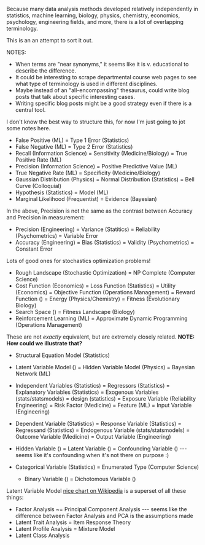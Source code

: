 Because many data analysis methods developed relatively independently in statistics, machine learning, biology, physics, chemistry, economics, psychology, engineering fields, and more, there is a lot of overlapping terminology.

This is an an attempt to sort it out.

NOTES:
* When terms are "near synonyms," it seems like it is v. educational to describe the difference.
* It could be interesting to scrape departmental course web pages to see what type of terminology is used in different disciplines.
* Maybe instead of an "all-encompassing" thesaurus, could write blog posts that talk about specific interesting cases.
* Writing specific blog posts might be a good strategy even if there is a central tool.

I don't know the best way to structure this, for now I'm just going to jot some notes here.

* False Positive (ML) = Type 1 Error (Statistics)  
* False Negative (ML) = Type 2 Error (Statistics)  
* Recall (Information Science) = Sensitivity (Medicine/Biology) = True Positive Rate (ML)  
* Precision (Information Science) = Positive Predictive Value (ML)  
* True Negative Rate (ML) = Specificity (Medicine/Biology)  
* Gaussian Distribution (Physics) = Normal Distribution (Statistics) = Bell Curve (Colloquial)  
* Hypothesis (Statistics) = Model (ML)  
* Marginal Likelihood (Frequentist) = Evidence (Bayesian)  

In the above, Precision is not the same as the contrast between Accuracy and Precision in measurement:
* Precision (Engineering) = Variance (Statitics) = Reliability (Psychometrics) = Variable Error  
* Accuracy (Engineering) = Bias (Statistics) = Validity (Psychometrics) = Constant Error  

Lots of good ones for stochastics optimization problems!

* Rough Landscape (Stochastic Optimization) = NP Complete (Computer Science)  
* Cost Function (Economics) = Loss Function (Statistics) = Utility (Economics) = Objective Function (Operations Management) = Reward Function () = Energy (Physics/Chemistry) = Fitness (Evolutionary Biology)  
* Search Space () = Fitness Landscape (Biology)  
* Reinforcement Learning (ML) = Approximate Dynamic Programming (Operations Management)  

These are not *exactly* equivalent, but are extremely closely related. **NOTE: How could we illustrate that?**

* Structural Equation Model (Statistics)
* Latent Variable Model () = Hidden Variable Model (Physics) = Bayesian Network (ML)

* Independent Variables (Statistics) = Regressors (Statistics) = Explanatory Variables (Statistics) = Exogenous Variables (stats/statsmodels) = design (statistics) = Exposure Variable (Reliability Engineering) = Risk Factor (Medicine) = Feature (ML) = Input Variable (Engineering)  
* Dependent Variable (Statistics) = Response Variable (Statistics) = Regressand (Statistics) = Endogenous Variable (stats/statsmodels) = Outcome Variable (Medicine) = Output Variable (Engineering)  
* Hidden Variable () = Latent Variable () = Confounding Variable () --- seems like it's confounding when it's not there on purpose :)  
* Categorical Variable (Statistics) = Enumerated Type (Computer Science)  
  * Binary Variable () = Dichotomous Variable ()

Latent Variable Model [nice chart on Wikipedia](http://en.wikipedia.org/wiki/Latent_variable_model) is a superset of all these things:
* Factor Analysis ~= Principal Component Analysis --- seems like the difference between Factor Analysis and PCA is the assumptions made
* Latent Trait Analysis = Item Response Theory
* Latent Profile Analysis = Mixture Model
* Latent Class Analysis


